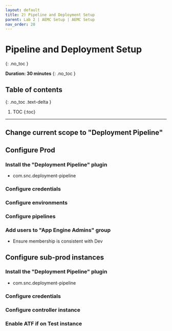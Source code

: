 ```yaml
---
layout: default
title: 2) Pipeline and Deployment Setup
parent: Lab 2 | AEMC Setup | AEMC Setup
nav_order: 20
---
```


# Pipeline and Deployment Setup
{: .no_toc }

**Duration: 30 minutes**
{: .no_toc }

## Table of contents
{: .no_toc .text-delta }

1. TOC
{:toc}

---

## Change current scope to "Deployment Pipeline"

## Configure Prod

### Install the "Deployment Pipeline" plugin
- com.snc.deployment-pipeline
### Configure credentials
### Configure environments
### Configure pipelines
### Add users to "App Engine Admins" group
- Ensure membership is consistent with Dev

## Configure sub-prod instances

### Install the "Deployment Pipeline" plugin
- com.snc.deployment-pipeline
### Configure credentials
### Configure controller instance
### Enable ATF if on Test instance